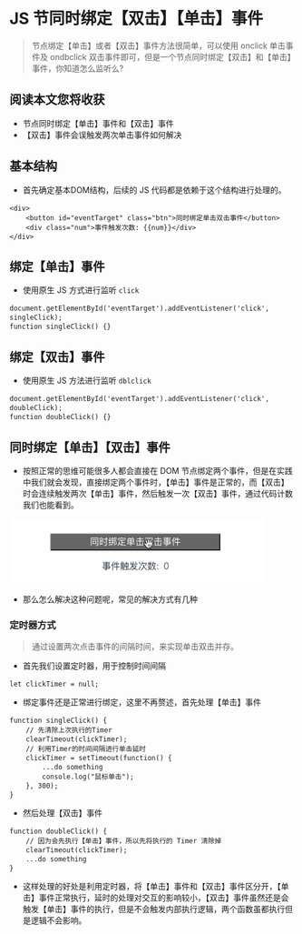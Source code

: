 # JS 节同时绑定【双击】【单击】事件
> 节点绑定【单击】或者【双击】事件方法很简单，可以使用 onclick 单击事件及 ondbclick 双击事件即可，但是一个节点同时绑定【双击】和【单击】事件，你知道怎么监听么?

## 阅读本文您将收获
* 节点同时绑定【单击】事件和【双击】事件
* 【双击】事件会误触发两次单击事件如何解决


## 基本结构
* 首先确定基本DOM结构，后续的 JS 代码都是依赖于这个结构进行处理的。

```
<div>
	<button id="eventTarget" class="btn">同时绑定单击双击事件</button>
	<div class="num">事件触发次数: {{num}}</div>
</div>
```

## 绑定【单击】事件
* 使用原生 JS 方式进行监听 `click`

```
document.getElementById('eventTarget').addEventListener('click', singleClick);
function singleClick() {}
```

## 绑定【双击】事件
* 使用原生 JS 方法进行监听 `dblclick`

```
document.getElementById('eventTarget').addEventListener('click', doubleClick);
function doubleClick() {}
```

## 同时绑定【单击】【双击】事件
* 按照正常的思维可能很多人都会直接在 DOM 节点绑定两个事件，但是在实践中我们就会发现，直接绑定两个事件时，【单击】事件是正常的，而【双击】时会连续触发两次【单击】事件，然后触发一次【双击】事件，通过代码计数我们也能看到。

![](../images/jsBindDbclick/1.gif)

* 那么怎么解决这种问题呢，常见的解决方式有几种

### 定时器方式
> 通过设置两次点击事件的间隔时间，来实现单击双击并存。

* 首先我们设置定时器，用于控制时间间隔

```
let clickTimer = null;
```

* 绑定事件还是正常进行绑定，这里不再赘述，首先处理【单击】事件

```
function singleClick() {
	// 先清除上次执行的Timer
	clearTimeout(clickTimer);
	// 利用Timer的时间间隔进行单击延时
	clickTimer = setTimeout(function() {
		...do something
		console.log("鼠标单击");
	}, 300);
}
```

* 然后处理【双击】事件

```
function doubleClick() {
	// 因为会先执行【单击】事件，所以先将执行的 Timer 清除掉
	clearTimeout(clickTimer);
	...do something
}
```

* 这样处理的好处是利用定时器，将【单击】事件和【双击】事件区分开，【单击】事件正常执行，延时的处理对交互的影响较小，【双击】事件虽然还是会触发【单击】事件的执行，但是不会触发内部执行逻辑，两个函数虽都执行但是逻辑不会影响。
